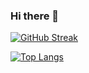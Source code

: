### Hi there 👋

<!--
**NekManchanda/NekManchanda** is a ✨ _special_ ✨ repository because its `README.md` (this file) appears on your GitHub profile.

Here are some ideas to get you started:

- 🔭 I’m currently working on ...
- 🌱 I’m currently learning ...
- 👯 I’m looking to collaborate on ...
- 🤔 I’m looking for help with ...
- 💬 Ask me about ...
- 📫 How to reach me: ...
- 😄 Pronouns: ...
- ⚡ Fun fact: ...
-->
[![GitHub Streak](https://streak-stats.demolab.com?user=NekManchanda&theme=bear)](https://git.io/streak-stats)

[![Top Langs](https://github-readme-stats.vercel.app/api/top-langs/?username=NekManchanda&exclude_repo=criss-software-workshop&layout=pie&theme=bear)](https://github.com/anuraghazra/github-readme-stats)

